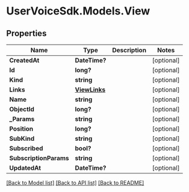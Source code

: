 # UserVoiceSdk.Models.View
## Properties

Name | Type | Description | Notes
------------ | ------------- | ------------- | -------------
**CreatedAt** | **DateTime?** |  | [optional] 
**Id** | **long?** |  | [optional] 
**Kind** | **string** |  | [optional] 
**Links** | [**ViewLinks**](ViewLinks.md) |  | [optional] 
**Name** | **string** |  | [optional] 
**ObjectId** | **long?** |  | [optional] 
**_Params** | **string** |  | [optional] 
**Position** | **long?** |  | [optional] 
**SubKind** | **string** |  | [optional] 
**Subscribed** | **bool?** |  | [optional] 
**SubscriptionParams** | **string** |  | [optional] 
**UpdatedAt** | **DateTime?** |  | [optional] 

[[Back to Model list]](../README.md#documentation-for-models) [[Back to API list]](../README.md#documentation-for-api-endpoints) [[Back to README]](../README.md)

